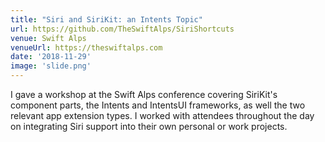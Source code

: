 ```yaml
---
title: "Siri and SiriKit: an Intents Topic"
url: https://github.com/TheSwiftAlps/SiriShortcuts
venue: Swift Alps
venueUrl: https://theswiftalps.com
date: '2018-11-29'
image: 'slide.png'
---
```


I gave a workshop at the Swift Alps conference covering SiriKit's component parts, the Intents and IntentsUI frameworks, as well the two relevant app extension types. I worked with attendees throughout the day on integrating Siri support into their own personal or work projects.

